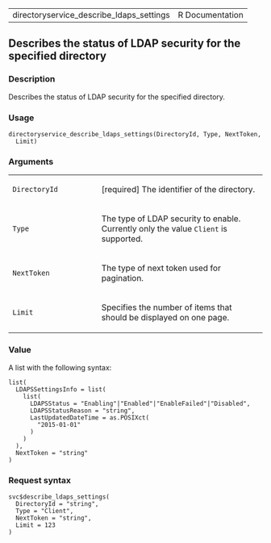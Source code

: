 <table style="width: 100%;">
<tbody>
<tr class="odd">
<td>directoryservice_describe_ldaps_settings</td>
<td style="text-align: right;">R Documentation</td>
</tr>
</tbody>
</table>

## Describes the status of LDAP security for the specified directory

### Description

Describes the status of LDAP security for the specified directory.

### Usage

    directoryservice_describe_ldaps_settings(DirectoryId, Type, NextToken,
      Limit)

### Arguments

<table>
<colgroup>
<col style="width: 35%" />
<col style="width: 65%" />
</colgroup>
<tbody>
<tr class="odd">
<td><code
id="directoryservice_describe_ldaps_settings_:_DirectoryId">DirectoryId</code></td>
<td><p>[required] The identifier of the directory.</p></td>
</tr>
<tr class="even">
<td><code
id="directoryservice_describe_ldaps_settings_:_Type">Type</code></td>
<td><p>The type of LDAP security to enable. Currently only the value
<code>Client</code> is supported.</p></td>
</tr>
<tr class="odd">
<td><code
id="directoryservice_describe_ldaps_settings_:_NextToken">NextToken</code></td>
<td><p>The type of next token used for pagination.</p></td>
</tr>
<tr class="even">
<td><code
id="directoryservice_describe_ldaps_settings_:_Limit">Limit</code></td>
<td><p>Specifies the number of items that should be displayed on one
page.</p></td>
</tr>
</tbody>
</table>

### Value

A list with the following syntax:

    list(
      LDAPSSettingsInfo = list(
        list(
          LDAPSStatus = "Enabling"|"Enabled"|"EnableFailed"|"Disabled",
          LDAPSStatusReason = "string",
          LastUpdatedDateTime = as.POSIXct(
            "2015-01-01"
          )
        )
      ),
      NextToken = "string"
    )

### Request syntax

    svc$describe_ldaps_settings(
      DirectoryId = "string",
      Type = "Client",
      NextToken = "string",
      Limit = 123
    )
